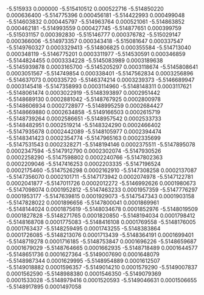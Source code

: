 -5.515933 0.000000
-5.515410512 0.000522716
-5.514850220 0.000636400
-5.514775396 0.000456181
-5.514422993 0.000499048
-5.514603832 0.000445797
-5.514963764 0.000521061
-5.514863852 0.000462181
-5.514993559 0.000427745
-5.514877651 0.000399759
-5.515031157 0.000392830
-5.515146777 0.000376782
-5.515029147 0.000366006
-5.514973357 0.000343418
-5.515081647 0.000337547
-5.5149760327 0.0003329413
-5.514806825 0.000355584
-5.514713040 0.000348119
-5.5146775201 0.0003311977
-5.514530591 0.000346859
-5.5144824455 0.0003334228
-5.5145083989 0.0003189638
-5.5145939878 0.0003165700
-5.5145205297 0.0003118674
-5.5145808641 0.0003051567
-5.514749854 0.000338401
-5.5147562834 0.0003256896
-5.514637073 0.000335720
-5.5146374214 0.0003239373
-5.5146689947 0.0003145418
-5.5147358993 0.0003114960
-5.5148148311 0.0003117621
-5.5148061474 0.0003022919
-5.5148393897 0.0002951442
-5.5148689130 0.0002881042
-5.5148767925 0.0002800978
-5.5148606934 0.0002728977
-5.5148995259 0.0002684427
-5.5148669880 0.0002634858
-5.5149166503 0.0002615719
-5.5148739264 0.0002586651
-5.5148957542 0.0002533733
-5.5148482951 0.0002519214
-5.5148324290 0.0002466402
-5.5147935678 0.0002442089
-5.5148105977 0.0002394474
-5.5148341423 0.0002354774
-5.5147965163 0.0002335699
-5.5147531543 0.0002328271
-5.5148194146 0.0002375511
-5.5147895078 0.0002347594
-5.5147912790 0.0002302074
-5.5147930526 0.0002258290
-5.5147598802 0.0002240766
-5.5147802363 0.0002209046
-5.5147416253 0.0002203335
-5.5147196524 0.0002175460
-5.5147526298 0.0002162910
-5.5147308258 0.0002137087
-5.5147356070 0.0002101711
-5.5147173942 0.0002074978
-5.5147122781 0.0002041877
-5.5147011726 0.0002012272
-5.5146992626 0.0001980673
-5.5147098074 0.0001952812
-5.5147463233 0.0001957359
-5.5147776297 0.0001953177
-5.5147639815 0.0001929073
-5.5147547343 0.0001903158
-5.5147828022 0.0001896656
-5.5147800041 0.0001869961
-5.5148144024 0.0001875619
-5.5148034678 0.0001852976
-5.5148019509 0.0001827828
-5.5148271765 0.0001820850
-5.5148194034 0.0001798412
-5.5148168708 0.0001775083
-5.5148416108 0.0001769558
-5.5148176005 0.0001763437
-5.5148259495 0.0001743255
-5.5148383864 0.0001726085
-5.5148213076 0.0001713439
-5.5148364191 0.0001699401
-5.5148719278 0.0001716185
-5.5148753847 0.0001696226
-5.5148659687 0.0001679029
-5.5148764665 0.0001662935
-5.5148718489 0.0001644577
-5.5148651736 0.0001627364
-5.5149007690 0.0001648079
-5.5148987344 0.0001629995
-5.5148954889 0.0001612507
-5.5149018882 0.0001596357
-5.5149014210 0.0001579290
-5.5149007837 0.0001562590
-5.5148988380 0.0001546350
-5.5149079369 0.0001533028
-5.5148979416 0.0001520593
-5.5149046631 0.0001506655
-5.5148917895 0.0001497058
